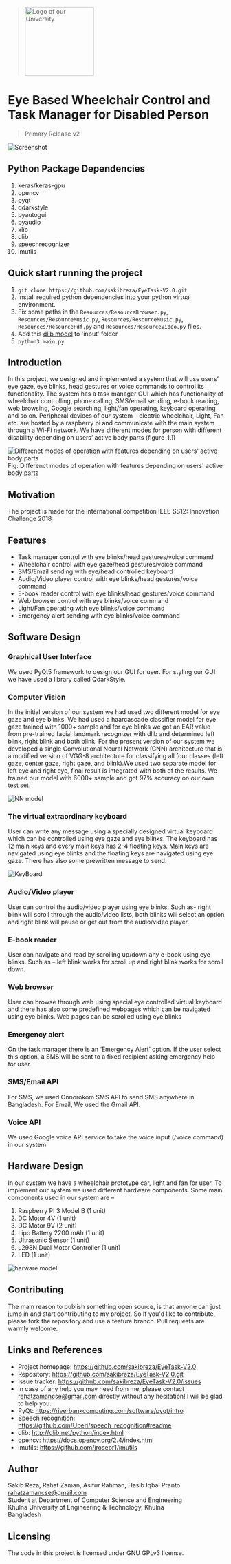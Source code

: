 > <img src="images/kuet.png" alt="Logo of our University" width="160"> 

# Eye Based Wheelchair Control and Task Manager for Disabled Person
> Primary Release v2

![Screenshot](images/screenshot.png)

## Python Package Dependencies
1. keras/keras-gpu
2. opencv
3. pyqt
4. qdarkstyle
5. pyautogui
6. pyaudio
7. xlib
8. dlib
9. speechrecognizer
10. imutils

## Quick start running the project
1. `git clone https://github.com/sakibreza/EyeTask-V2.0.git`
2. Install required python dependencies into your python virtual environment.
3. Fix some paths in the `Resources/ResourceBrowser.py`, `Resources/ResourceMusic.py`, `Resources/ResourceMusic.py`, `Resources/ResourcePdf.py` and `Resources/ResourceVideo.py` files.
4. Add this <a href="https://github.com/AKSHAYUBHAT/TensorFace/blob/master/openface/models/dlib/shape_predictor_68_face_landmarks.dat">dlib model</a> to 'input' folder
5. `python3 main.py`

## Introduction
In this project, we designed and implemented a system that will use users’ eye gaze, eye blinks, head gestures or voice commands to control its functionality. The system has a task manager GUI which has functionality of wheelchair controlling, phone calling, SMS/email sending, e-book reading, web browsing, Google searching, light/fan operating, keyboard operating and so on. Peripheral devices of our system – electric wheelchair, Light, Fan etc. are hosted by a raspberry pi and communicate with the main system through a Wi-Fi network. We have different modes for person with different disability depending on users’ active body parts (figure-1.1)

![Differenct modes of operation with features depending on users' active body parts](images/chart.png)
Fig: Differenct modes of operation with features depending on users' active body parts

## Motivation
The project is made for the international competition IEEE SS12: Innovation Challenge 2018

## Features
* Task manager control with eye blinks/head gestures/voice command
* Wheelchair control with eye gaze/head gestures/voice command 
* SMS/Email sending with eye/head controlled keyboard
* Audio/Video player control with eye blinks/head gestures/voice command
* E-book reader control with eye blinks/head gestures/voice command
* Web browser control with eye blinks/voice command
* Light/Fan operating with eye blinks/voice command
* Emergency alert sending with eye blinks/voice command

## Software Design
### Graphical User Interface
We used PyQt5 framework to design our GUI for user. For styling our GUI we have used a library called QdarkStyle.

### Computer Vision
In the initial version of our system we had used two different model for eye gaze and eye blinks. We had used a haarcascade classifier model for eye gaze trained with 1000+ sample and for eye blinks we got an EAR value from pre-trained facial landmark recognizer with dlib and determined left blink, right blink and both blink.
For the present version of our system we developed a single Convolutional Neural Network (CNN) architecture that is a modified version of VGG-8 architecture for classifying all four classes (left gaze, center gaze, right gaze, and blink).We used two separate model for left eye and right eye, final result is integrated with both of the results.  We trained our model with 6000+ sample and got 97% accuracy on our own test set.

![NN model](images/model.png)

### The virtual extraordinary keyboard
User can write any message using a specially designed virtual keyboard which can be controlled using eye gaze and eye blinks. The keyboard has 12 main keys and every main keys has 2-4 floating keys. Main keys are navigated using eye blinks and the floating keys are navigated using eye gaze. There has also some prewritten message to send.

![KeyBoard](images/keyboard.png)

### Audio/Video player
User can control the audio/video player using eye blinks. Such as- right blink will scroll through the audio/video lists, both blinks will select an option and right blink will pause or get out from the audio/video player.  

### E-book reader
User can navigate and read by scrolling up/down any e-book using eye blinks. Such as – left blink works for scroll up and right blink works for scroll down.

### Web browser
User can browse through web using special eye controlled virtual keyboard and there has also some predefined webpages which can be navigated using eye blinks. Web pages can be scrolled using eye blinks

### Emergency alert
On the task manager there is an ‘Emergency Alert’ option. If the user select this option, a SMS will be sent to a fixed recipient asking emergency help for user.

### SMS/Email API
For SMS, we used Onnorokom SMS API to send SMS anywhere in Bangladesh. For Email, We used the Gmail API. 

### Voice API
We used Google voice API service to take the voice input (/voice command) in our system.

## Hardware Design
In our system we have a wheelchair prototype car, light and fan for user. To implement our system we used different hardware components. Some main components used in our system are – 
1. Raspberry PI 3 Model B (1 unit)
2. DC Motor 4V (1 unit)
3. DC Motor 9V (2 unit)
4. Lipo Battery 2200 mAh (1 unit)
5. Ultrasonic Sensor (1 unit)
6. L298N Dual Motor Controller (1 unit)
7. LED (1 unit)

![harware model](images/hardware.png)

## Contributing
The main reason to publish something open source, is that anyone can just jump in and start contributing to my project.
So If you'd like to contribute, please fork the repository and use a feature branch. Pull requests are warmly welcome.

## Links and References
- Project homepage: https://github.com/sakibreza/EyeTask-V2.0
- Repository: https://github.com/sakibreza/EyeTask-V2.0.git
- Issue tracker: https://github.com/sakibreza/EyeTask-V2.0/issues
- In case of any help you may need from me, please contact rahatzamancse@gmail.com directly without any hesitation! I will be glad to help you.
- PyQt: https://riverbankcomputing.com/software/pyqt/intro
- Speech recognition: https://github.com/Uberi/speech_recognition#readme
- dlib: http://dlib.net/python/index.html
- opencv: https://docs.opencv.org/2.4/index.html
- imutils: https://github.com/jrosebr1/imutils

## Author
Sakib Reza, Rahat Zaman,  Asifur Rahman, Hasib Iqbal Pranto<br>
rahatzamancse@gmail.com<br>
Student at Department of Computer Science and Engineering<br>
Khulna University of Engineering & Technology, Khulna<br>
Bangladesh

## Licensing
The code in this project is licensed under GNU GPLv3 license.